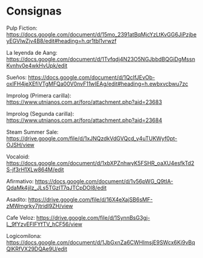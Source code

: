 # Consignas
Pulp Fiction: https://docs.google.com/document/d/15mo_2391atBqMjcYzLtKvGG6JiPzjbeyEGVlwZjv4B8/edit#heading=h.qr1tbl1vrwzf

La leyenda de Aang: https://docs.google.com/document/d/1Tvfqdj4N23O5NGJbbdBQGiDgMssnKvnhv0e4wkHvUpk/edit

Sueños: https://docs.google.com/document/d/1QcIfJEvOb-oxIFH4jeXEfiVTgMFQa00V0nvF11wIEAg/edit#heading=h.ewbxvcbwu7zc

Improlog (Primera carilla): https://www.utnianos.com.ar/foro/attachment.php?aid=23683

Improlog (Segunda carilla): https://www.utnianos.com.ar/foro/attachment.php?aid=23684

Steam Summer Sale: https://drive.google.com/file/d/1xJNQzdkVdGVQcd_y4uTUKWyf0pt-OJSH/view

Vocaloid: https://docs.google.com/document/d/1xbXPZnhwyK5FSHR_oaXU4esfkTd2S-jf3rH1XLw864M/edit

Afirmativo: https://docs.google.com/document/d/1v56pWG_Q9tIA-QdaMk4jilz_JLs5TGzIT7qJTCpDOI8/edit

Asadito: https://drive.google.com/file/d/16X4eXajSB6sMF-zMWmgrky7jtridl9ZH/view

Cafe Veloz: https://drive.google.com/file/d/1SynnBsG3gj-L_9fYzvEFIFYfTV_hCF56/view

Logicomilona: https://docs.google.com/document/d/1JbGxnZa6CWHImsjE9SWcx6Ki9vBqQlKRfVX29DQAe9U/edit